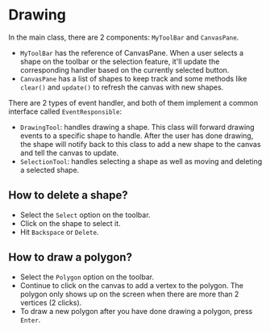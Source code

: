 # Drawing

In the main class, there are 2 components: `MyToolBar` and `CanvasPane`.

- `MyToolBar` has the reference of CanvasPane. When a user selects a shape on the toolbar
or the selection feature, it'll update the corresponding handler based on the currently
selected button.
- `CanvasPane` has a list of shapes to keep track and some methods like `clear()` and `update()`
to refresh the canvas with new shapes.

There are 2 types of event handler, and both of them implement a common interface called
`EventResponsible`:

- `DrawingTool`: handles drawing a shape. This class will forward drawing events to a
specific shape to handle. After the user has done drawing, the shape will notify back to
this class to add a new shape to the canvas and tell the canvas to update.
- `SelectionTool`: handles selecting a shape as well as moving and deleting a selected shape.

## How to delete a shape?

- Select the `Select` option on the toolbar.
- Click on the shape to select it.
- Hit `Backspace` or `Delete`.

## How to draw a polygon?

- Select the `Polygon` option on the toolbar.
- Continue to click on the canvas to add a vertex to the polygon. The polygon only shows up
on the screen when there are more than 2 vertices (2 clicks).
- To draw a new polygon after you have done drawing a polygon, press `Enter`.
